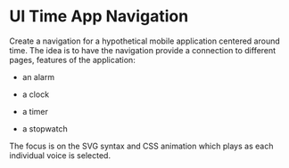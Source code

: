 # UI Time App Navigation

Create a navigation for a hypothetical mobile application centered around time. The idea is to have the navigation provide a connection to different pages, features of the application:

- an alarm

- a clock

- a timer

- a stopwatch

The focus is on the SVG syntax and CSS animation which plays as each individual voice is selected.
